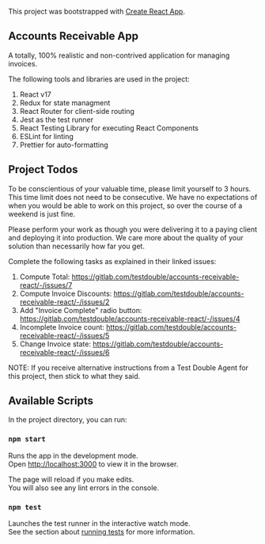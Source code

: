 This project was bootstrapped with [Create React App](https://github.com/facebook/create-react-app).

## Accounts Receivable App

A totally, 100% realistic and non-contrived application for managing invoices.

The following tools and libraries are used in the project:

1. React v17
1. Redux for state managment
1. React Router for client-side routing
1. Jest as the test runner
1. React Testing Library for executing React Components
1. ESLint for linting
1. Prettier for auto-formatting

## Project Todos

To be conscientious of your valuable time, please limit yourself to 3
hours. This time limit does not need to be consecutive. We have no expectations
of when you would be able to work on this project, so over the course of a
weekend is just fine.

Please perform your work as though you were delivering it to a paying client and
deploying it into production. We care more about the quality of your solution
than necessarily how far you get.

Complete the following tasks as explained in their linked issues:

1. Compute Total: https://gitlab.com/testdouble/accounts-receivable-react/-/issues/7
2. Compute Invoice Discounts: https://gitlab.com/testdouble/accounts-receivable-react/-/issues/2
2. Add "Invoice Complete" radio button: https://gitlab.com/testdouble/accounts-receivable-react/-/issues/4
3. Incomplete Invoice count: https://gitlab.com/testdouble/accounts-receivable-react/-/issues/5
4. Change Invoice state: https://gitlab.com/testdouble/accounts-receivable-react/-/issues/6

NOTE: If you receive alternative instructions from a Test Double Agent for this
project, then stick to what they said.

## Available Scripts

In the project directory, you can run:

### `npm start`

Runs the app in the development mode.<br>
Open [http://localhost:3000](http://localhost:3000) to view it in the browser.

The page will reload if you make edits.<br>
You will also see any lint errors in the console.

### `npm test`

Launches the test runner in the interactive watch mode.<br>
See the section about [running tests](https://facebook.github.io/create-react-app/docs/running-tests) for more information.
